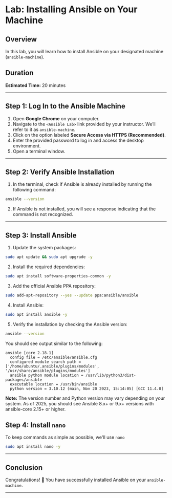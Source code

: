 <link rel="stylesheet" href="../assets/css/main.css"/>

# Lab: Installing Ansible on Your Machine

## Overview

In this lab, you will learn how to install Ansible on your designated machine (`ansible-machine`).

## Duration

**Estimated Time:** 20 minutes

---

## Step 1: Log In to the Ansible Machine

1. Open **Google Chrome** on your computer.
2. Navigate to the `<Ansible Lab>` link provided by your instructor. We’ll refer to it as `ansible-machine`.
3. Click on the option labeled **Secure Access via HTTPS (Recommended)**.
4. Enter the provided password to log in and access the desktop environment.
5. Open a terminal window.

---

## Step 2: Verify Ansible Installation

1. In the terminal, check if Ansible is already installed by running the following command:

```bash
ansible --version
```

2. If Ansible is not installed, you will see a response indicating that the command is not recognized.

---

## Step 3: Install Ansible

1. Update the system packages:

```bash
sudo apt update && sudo apt upgrade -y
```

2. Install the required dependencies:

```bash
sudo apt install software-properties-common -y
```

3. Add the official Ansible PPA repository:

```bash
sudo add-apt-repository --yes --update ppa:ansible/ansible
```

4. Install Ansible:

```bash
sudo apt install ansible -y
```

5. Verify the installation by checking the Ansible version:

```bash
ansible --version
```

You should see output similar to the following:

```console
ansible [core 2.18.1]
  config file = /etc/ansible/ansible.cfg
  configured module search path = ['/home/ubuntu/.ansible/plugins/modules', '/usr/share/ansible/plugins/modules']
  ansible python module location = /usr/lib/python3/dist-packages/ansible
  executable location = /usr/bin/ansible
  python version = 3.10.12 (main, Nov 20 2023, 15:14:05) [GCC 11.4.0]
```

**Note:** The version number and Python version may vary depending on your system. As of 2025, you should see Ansible 8.x+ or 9.x+ versions with ansible-core 2.15+ or higher.


## Step 4: Install `nano`

To keep commands as simple as possible, we'll use `nano`

```bash
sudo apt install nano -y
```

---

## Conclusion

Congratulations! 🎉 You have successfully installed Ansible on your `ansible-machine`.

---
